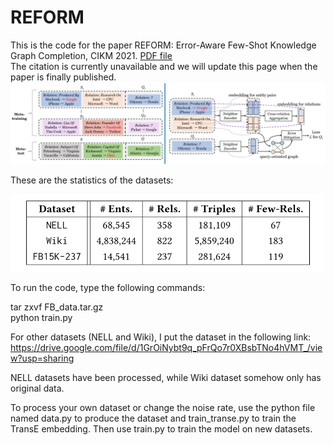 # REFORM

This is the code for the paper REFORM: Error-Aware Few-Shot Knowledge Graph Completion, CIKM 2021. [PDF file](https://songw-sw.github.io/REFORM.pdf)  
The citation is currently unavailable and we will update this page when the paper is finally published.
![Alt text](./Framework.png)

These are the statistics of the datasets:

<img src="./Dataset.png" alt="Editor" width="500">



To run the code, type the following commands:  

tar zxvf FB_data.tar.gz  
python train.py  

For other datasets (NELL and Wiki), I put the dataset in the following link:
https://drive.google.com/file/d/1GrOiNybt9q_pFrQo7r0XBsbTNo4hVMT_/view?usp=sharing

NELL datasets have been processed, while Wiki dataset somehow only has original data. 

To process your own dataset or change the noise rate, use the python file named data.py to produce the dataset and train_transe.py to train the TransE embedding. Then use train.py to train the model on new datasets.
